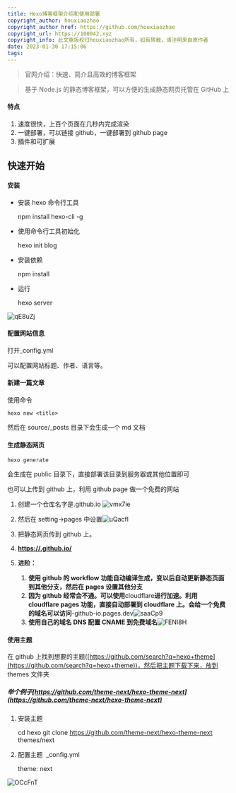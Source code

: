 ```yaml
---
title: Hexo博客框架介绍和使用部署
copyright_author: houxiaozhao
copyright_author_href: https://github.com/houxiaozhao
copyright_url: https://100042.xyz
copyright_info: 此文章版权归houxiaozhao所有，如有转载，请注明来自原作者
date: 2023-01-30 17:15:06
tags:
---
```


> 官网介绍：快速、简介且高效的博客框架

> 基于 Node.js 的静态博客框架，可以方便的生成静态网页托管在 GitHub 上

#### 特点

1.  速度很快，上百个页面在几秒内完成渲染
2.  一键部署，可以链接 github，一键部署到 github page
3.  插件和可扩展

## 快速开始

#### 安装

- 安装 hexo 命令行工具

  npm install hexo-cli -g

- 使用命令行工具初始化

  hexo init blog

- 安装依赖

  npm install

- 运行

  hexo server

![qE8uZj](https://cdn.jsdelivr.net/gh/houxiaozhao/imageLibrary@master/uPic/2023/09/04/qE8uZj.png)

#### 配置网站信息

打开\_config.yml

可以配置网站标题、作者、语言等。

#### 新建一篇文章

使用命令

    hexo new <title>

然后在 source/\_posts 目录下会生成一个 md 文档

#### 生成静态网页

    hexo generate

会生成在 public 目录下，直接部署该目录到服务器或其他位置即可

也可以上传到 github 上，利用 github page 做一个免费的网站

1.  创建一个仓库名字是<username>.github.io ![vmx7ie](https://cdn.jsdelivr.net/gh/houxiaozhao/imageLibrary@master/uPic/2023/09/04/vmx7ie.png)
2.  然后在 setting->pages 中设置![uQacfl](https://cdn.jsdelivr.net/gh/houxiaozhao/imageLibrary@master/uPic/2023/09/04/uQacfl.png)
3.  把静态网页传到 github 上。
4.  [**https://<username>.github.io/**](https://houxiaozhao.github.io/)
5.  **进阶：**

    1.  **使用 github 的 workflow 功能自动编译生成，变以后自动更新静态页面到其他分支，然后在 pages 设置其他分支**
    2.  **因为 github 经常会不通。可以使用**cloudflare**进行加速。利用 cloudflare pages 功能，直接自动部署到 cloudflare 上。会给一个免费的域名可以访问**<username>-github-io.pages.dev **​**![saaCp9](https://cdn.jsdelivr.net/gh/houxiaozhao/imageLibrary@master/uPic/2023/09/04/saaCp9.png)
    3.  **使用自己的域名 DNS 配置 CNAME 到免费域名**![FENI8H](https://cdn.jsdelivr.net/gh/houxiaozhao/imageLibrary@master/uPic/2023/09/04/FENI8H.png)

#### 使用主题

在 github 上找到想要的主题([https://github.com/search?q=hexo+theme](https://github.com/search?q=hexo+theme))，然后把主题下载下来，放到 themes 文件夹

##### 举个例子[https://github.com/theme-next/hexo-theme-next](https://github.com/theme-next/hexo-theme-next)

1.  安装主题

    cd hexo
    git clone https://github.com/theme-next/hexo-theme-next themes/next

2.  配置主题  _config.yml

    theme: next

![OCcFnT](https://cdn.jsdelivr.net/gh/houxiaozhao/imageLibrary@master/uPic/2023/09/04/OCcFnT.png)
